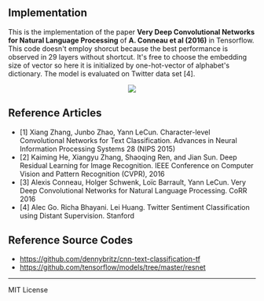 ## Implementation

This is the implementation of the paper **Very Deep Convolutional Networks for Natural Language Processing** of **A. Conneau et al (2016)** in Tensorflow. This code doesn't employ shorcut because the best performance is observed in 29 layers without shortcut. It's free to choose the embedding size of vector so here it is initialized by one-hot-vector of alphabet's dictionary. The model is evaluated on Twitter data set [4].

<p align="center">
  <img src="https://lh6.googleusercontent.com/bp61G9vYu2KjotruD1IFUd8TyZC1VL2BS-Uial0U3zNMvKVYh00tyjg_4fTAzI_NayoqOyZHce6ce_4=w1301-h641" />
</p>

## Reference Articles

- [1] Xiang Zhang, Junbo Zhao, Yann LeCun. Character-level Convolutional Networks for Text Classification. Advances in Neural Information Processing Systems 28 (NIPS 2015)
- [2] Kaiming He, Xiangyu Zhang, Shaoqing Ren, and Jian Sun. Deep Residual Learning for Image Recognition. IEEE Conference on Computer Vision and Pattern Recognition (CVPR), 2016
- [3] Alexis Conneau, Holger Schwenk, Loïc Barrault, Yann LeCun. Very Deep Convolutional Networks for Natural Language Processing. CoRR 2016
- [4] Alec Go. Richa Bhayani. Lei Huang. Twitter Sentiment Classification using Distant Supervision. Stanford

## Reference Source Codes

- https://github.com/dennybritz/cnn-text-classification-tf
- https://github.com/tensorflow/models/tree/master/resnet

--------------
MIT License
